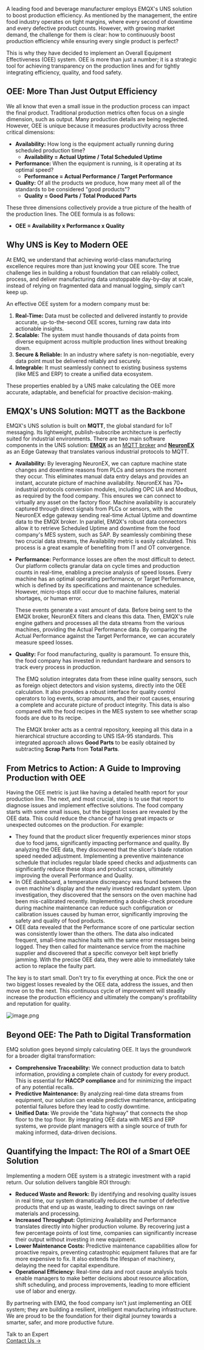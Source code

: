 A leading food and beverage manufacturer employs EMQX's UNS solution to boost production efficiency. As mentioned by the management, the entire food industry operates on tight margins, where every second of downtime and every defective product counts. However, with growing market demand, the challenge for them is clear: how to continuously boost production efficiency while ensuring every single product is perfect?

This is why they have decided to implement an Overall Equipment Effectiveness (OEE) system. OEE is more than just a number; it is a strategic tool for achieving transparency on the production lines and for tightly integrating efficiency, quality, and food safety.

## OEE: More Than Just Output Efficiency

We all know that even a small issue in the production process can impact the final product. Traditional production metrics often focus on a single dimension, such as output. Many production details are being neglected. However, OEE is unique because it measures productivity across three critical dimensions:

- **Availability:** How long is the equipment actually running during scheduled production time?
  - **Availability = Actual Uptime / Total Scheduled Uptime**
- **Performance:** When the equipment is running, is it operating at its optimal speed?
  - **Performance = Actual Performance / Target Performance**
- **Quality:** Of all the products we produce, how many meet all of the standards to be considered "good products"?
  - **Quality = Good Parts / Total Produced Parts**

These three dimensions collectively provide a true picture of the health of the production lines. The OEE formula is as follows:

- **OEE = Availability x Performance x Quality**

## Why UNS is Key to Modern OEE

At EMQ, we understand that achieving world-class manufacturing excellence requires more than just knowing your OEE score. The true challenge lies in building a robust foundation that can reliably collect, process, and deliver manufacturing data unstoppable day-by-day at scale, instead of relying on fragmented data and manual logging, simply can’t keep up.

An effective OEE system for a modern company must be:

1. **Real-Time:** Data must be collected and delivered instantly to provide accurate, up-to-the-second OEE scores, turning raw data into actionable insights.
2. **Scalable:** The system must handle thousands of data points from diverse equipment across multiple production lines without breaking down.
3. **Secure & Reliable:** In an industry where safety is non-negotiable, every data point must be delivered reliably and securely.
4. **Integrable:** It must seamlessly connect to existing business systems (like MES and ERP) to create a unified data ecosystem.

These properties enabled by a UNS make calculating the OEE more accurate, adaptable, and beneficial for proactive decision-making.

## EMQX's UNS Solution: MQTT as the Backbone

EMQX's UNS solution is built on **MQTT**, the global standard for IoT messaging. Its lightweight, publish-subscribe architecture is perfectly suited for industrial environments. There are two main software components in the UNS solution: **[EMQX](https://www.emqx.com/en/platform)** as an [MQTT broker](https://www.emqx.com/en/blog/the-ultimate-guide-to-mqtt-broker-comparison) and **[NeuronEX](https://www.emqx.com/en/products/neuronex)** as an Edge Gateway that translates various industrial protocols to MQTT.

- **Availability:** By leveraging NeuronEX, we can capture machine state changes and downtime reasons from PLCs and sensors the moment they occur. This eliminates manual data entry delays and provides an instant, accurate picture of machine availability. NeuronEX has 70+ industrial protocols conversion modules, including OPC UA and Modbus, as required by the food company. This ensures we can connect to virtually any asset on the factory floor.
  Machine availability is accurately captured through direct signals from PLCs or sensors, with the NeuronEX edge gateway sending real-time Actual Uptime and downtime data to the EMQX broker. In parallel, EMQX's robust data connectors allow it to retrieve Scheduled Uptime and downtime from the food company's MES system, such as SAP. By seamlessly combining these two crucial data streams, the Availability metric is easily calculated. This process is a great example of benefiting from IT and OT convergence.

- **Performance:** Performance losses are often the most difficult to detect. Our platform collects granular data on cycle times and production counts in real-time, enabling a precise analysis of speed losses. Every machine has an optimal operating performance, or Target Performance, which is defined by its specifications and maintenance schedules. However, micro-stops still occur due to machine failures, material shortages, or human error.

  These events generate a vast amount of data. Before being sent to the EMQX broker, NeuronEX filters and cleans this data. Then, EMQX's rule engine gathers and processes all the data streams from the various machines, providing the Actual Performance data. By comparing the Actual Performance against the Target Performance, we can accurately measure speed losses.

- **Quality:** For food manufacturing, quality is paramount. To ensure this, the food company has invested in redundant hardware and sensors to track every process in production.

  The EMQ solution integrates data from these inline quality sensors, such as foreign object detectors and vision systems, directly into the OEE calculation. It also provides a robust interface for quality control operators to log events, scrap amounts, and their root causes, ensuring a complete and accurate picture of product integrity. This data is also compared with the food recipes in the MES system to see whether scrap foods are due to its recipe.

  The EMQX broker acts as a central repository, keeping all this data in a hierarchical structure according to UNS ISA-95 standards. This integrated approach allows **Good Parts** to be easily obtained by subtracting **Scrap Parts** from **Total Parts**.

## From Metrics to Action: A Guide to Improving Production with OEE

Having the OEE metric is just like having a detailed health report for your production line. The next, and most crucial, step is to use that report to diagnose issues and implement effective solutions. The food company starts with some small issues, but the biggest losses are revealed by the OEE data. This could reduce the chance of having great impacts or unexpected outcomes on the production. For example:

- They found that the product slicer frequently experiences minor stops due to food jams, significantly impacting performance and quality. By analyzing the OEE data, they discovered that the slicer's blade rotation speed needed adjustment. Implementing a preventive maintenance schedule that includes regular blade speed checks and adjustments can significantly reduce these stops and product scraps, ultimately improving the overall Performance and Quality.
- In OEE dashboard, a temperature discrepancy was found between the oven machine's display and the newly invested redundant system. Upon investigation, they discovered that the sensors on the oven machine had been mis-calibrated recently. Implementing a double-check procedure during machine maintenance can reduce such configuration or calibration issues caused by human error, significantly improving the safety and quality of food products.
- OEE data revealed that the Performance score of one particular section was consistently lower than the others. The data also indicated frequent, small-time machine halts with the same error messages being logged. They then called for maintenance service from the machine supplier and discovered that a specific conveyor belt kept briefly jamming. With the precise OEE data, they were able to immediately take action to replace the faulty part.

The key is to start small. Don't try to fix everything at once. Pick the one or two biggest losses revealed by the OEE data, address the issues, and then move on to the next. This continuous cycle of improvement will steadily increase the production efficiency and ultimately the company's profitability and reputation for quality.

![image.png](https://assets.emqx.com/images/0fe025215e391ff6537546bb98870895.png)

## Beyond OEE: The Path to Digital Transformation

EMQ solution goes beyond simply calculating OEE. It lays the groundwork for a broader digital transformation:

- **Comprehensive Traceability:** We connect production data to batch information, providing a complete chain of custody for every product. This is essential for **HACCP compliance** and for minimizing the impact of any potential recalls.
- **Predictive Maintenance:** By analyzing real-time data streams from equipment, our solution can enable predictive maintenance, anticipating potential failures before they lead to costly downtime.
- **Unified Data:** We provide the "data highway" that connects the shop floor to the top floor. By integrating OEE data with MES and ERP systems, we provide plant managers with a single source of truth for making informed, data-driven decisions.

## Quantifying the Impact: The ROI of a Smart OEE Solution

Implementing a modern OEE system is a strategic investment with a rapid return. Our solution delivers tangible ROI through:

- **Reduced Waste and Rework:** By identifying and resolving quality issues in real time, our system dramatically reduces the number of defective products that end up as waste, leading to direct savings on raw materials and processing.
- **Increased Throughput:** Optimizing Availability and Performance translates directly into higher production volume. By recovering just a few percentage points of lost time, companies can significantly increase their output without investing in new equipment.
- **Lower Maintenance Costs:** Predictive maintenance capabilities allow for proactive repairs, preventing catastrophic equipment failures that are far more expensive to fix. It also extends the lifespan of machinery, delaying the need for capital expenditure.
- **Operational Efficiency:** Real-time data and root cause analysis tools enable managers to make better decisions about resource allocation, shift scheduling, and process improvements, leading to more efficient use of labor and energy.

By partnering with EMQ, the food company isn't just implementing an OEE system; they are building a resilient, intelligent manufacturing infrastructure. We are proud to be the foundation for their digital journey towards a smarter, safer, and more productive future.



<section class="promotion">
    <div>
        Talk to an Expert
    </div>
    <a href="https://www.emqx.com/en/contact?product=solutions" class="button is-gradient">Contact Us →</a>
</section>
